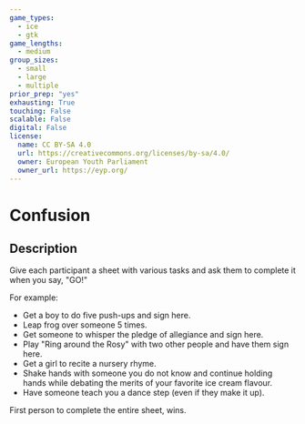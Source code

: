 ```yaml
---
game_types:
  - ice
  - gtk
game_lengths:
  - medium
group_sizes:
  - small
  - large
  - multiple
prior_prep: "yes"
exhausting: True
touching: False
scalable: False
digital: False
license:
  name: CC BY-SA 4.0
  url: https://creativecommons.org/licenses/by-sa/4.0/
  owner: European Youth Parliament
  owner_url: https://eyp.org/
---
```

# Confusion

## Description
Give each participant a sheet with various tasks and ask them to complete it  when you say, "GO!" 

For example:
- Get a boy to do five push-ups and sign here.
- Leap frog over someone 5 times.
- Get someone to whisper the pledge of allegiance and sign here.
- Play "Ring around the Rosy" with two other people and have them sign here.
- Get a girl to recite a nursery rhyme.
- Shake hands with someone you do not know and continue holding hands while debating the merits of your favorite ice cream flavour.
- Have someone teach you a dance step (even if they make it up).

First person to complete the entire sheet, wins.

